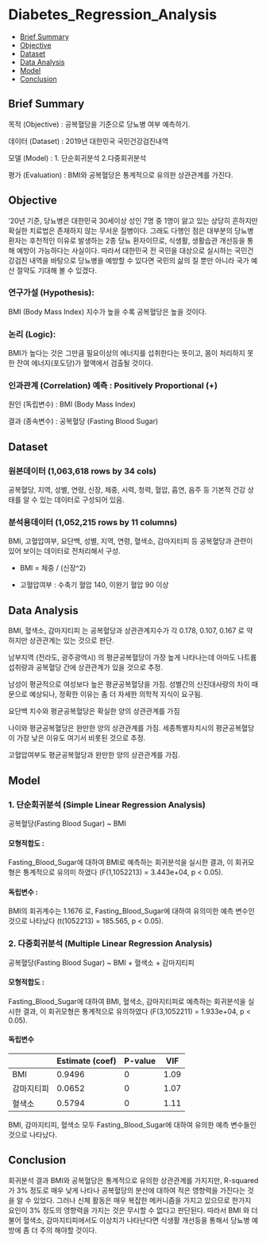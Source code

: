 # Diabetes_Regression_Analysis

  * [Brief Summary](#brief-summary)
  * [Objective](#objective)  
  * [Dataset](#dataset)
  * [Data Analysis](#data-analysis)
  * [Model](#model)
  * [Conclusion](#conclusion)


## Brief Summary

목적 (Objective) : 공복혈당을 기준으로 당뇨병 여부 예측하기.

데이터 (Dataset) : 2019년 대한민국 국민건강검진내역

모델 (Model) : 1. 단순회귀분석 2.다중회귀분석

평가 (Evaluation) : BMI와 공복혈당은 통계적으로 유의한 상관관계를 가진다. 

## Objective

‘20년 기준, 당뇨병은 대한민국 30세이상 성인 7명 중 1명이 앓고 있는 상당히 흔하지만 확실한 치료법은 존재하지 않는 무서운 질병이다. 그래도 다행인 점은 대부분의 당뇨병 환자는 후천적인 이유로 발생하는 2종 당뇨 환자이므로, 식생활, 생활습관 개선등을 통해 예방이 가능하다는 사실이다. 따라서 대한민국 전 국민을 대상으로 실시하는 국민건강검진 내역을 바탕으로 당뇨병을 예방할 수 있다면 국민의 삶의 질 뿐만 아니라 국가 예산 절약도 기대해 볼 수 있겠다. 

### 연구가설 (Hypothesis):
BMI (Body Mass Index) 지수가 높을 수록 공복혈당은 높을 것이다. 

### 논리 (Logic):
BMI가 높다는 것은 그만큼 필요이상의 에너지를 섭취한다는 뜻이고, 몸이 처리하지 못한 잔여 에너지(포도당)가 혈액에서 검출될 것이다. 

### 인과관계 (Correlation) 예측 : Positively Proportional (+)
원인 (독립변수) : BMI (Body Mass Index)

결과 (종속변수) : 공복혈당 (Fasting Blood Sugar)

## Dataset

### 원본데이터 (1,063,618 rows by 34 cols)
공복혈당, 지역, 성별, 연령, 신장, 체중, 시력, 청력, 혈압, 흡연, 음주 등 기본적 건강 상태를 알 수 있는 데이터로 구성되어 있음. 

### 분석용데이터 (1,052,215 rows by 11 columns)
BMI, 고혈압여부, 요단백, 성별, 지역, 연령, 혈색소, 감마지티피 등 공복혈당과 관련이 있어 보이는 데이터로 전처리해서 구성. 

* BMI = 체중 / (신장^2) 

* 고혈압여부 : 수축기 혈압 140, 이완기 혈압 90 이상

## Data Analysis

BMI, 혈색소, 감마지티피 는 공복혈당과 상관관계지수가 각 0.178, 0.107, 0.167 로
약하지만 상관관계는 있는 것으로 판단. 

남부지역 (전라도, 광주광역시) 의 평균공복혈당이 가장 높게 나타나는데 아마도 나트륨 섭취량과 공복혈당 간에 상관관계가 있을 것으로 추정.

남성이 평균적으로 여성보다 높은 평균공복혈당을 가짐. 성별간의 신진대사량의 차이 때문으로 예상되나, 정확한 이유는 좀 더 자세한 의학적 지식이 요구됨. 

요단백 치수와 평균공복혈당은 확실한 양의 상관관계를 가짐

나이와 평균공복혈당은 완만한 양의 상관관계를 가짐. 세종특별자치시의 평균공복혈당이 가장 낮은 이유도 여기서 비롯된 것으로 추정. 

고혈압여부도 평균공복혈당과 완만한 양의 상관관계를 가짐. 

## Model

### 1. 단순회귀분석 (Simple Linear Regression Analysis)

공복혈당(Fasting Blood Sugar) ~ BMI

#### 모형적합도 : 
Fasting_Blood_Sugar에 대하여 BMI로 예측하는 회귀분석을 실시한 결과, 이 회귀모형은 통계적으로 유의미 하였다 (F(1,1052213) = 3.443e+04, p < 0.05).

#### 독립변수 : 
BMI의 회귀계수는 1.1676 로, Fasting_Blood_Sugar에 대하여 유의미한 예측 변수인 것으로 나타났다 (t(1052213) = 185.565, p < 0.05).

### 2. 다중회귀분석 (Multiple Linear Regression Analysis)

공복혈당(Fasting Blood Sugar) ~ BMI + 혈색소 + 감마지티피

#### 모형적합도 : 
Fasting_Blood_Sugar에 대하여 BMI, 혈색소, 감마지티피로 예측하는 회귀분석을 실시한 결과, 이 회귀모형은 통계적으로 유의하였다 (F(3,1052211) = 1.933e+04, p < 0.05).

#### 독립변수
|   | Estimate (coef)  | P-value  |  VIF |
|---|---|---|---|
| BMI  | 0.9496  | 0 | 1.09  |
| 감마지티피 | 0.0652  | 0 | 1.07   |
| 혈색소 | 0.5794  | 0  | 1.11  |

BMI, 감마지티피, 혈색소 모두 Fasting_Blood_Sugar에 대하여 유의한 예측 변수들인 것으로 나타났다.

## Conclusion
회귀분석 결과 BMI와 공복혈당은 통계적으로 유의한 상관관계를 가지지만, R-squared 가 3% 정도로 매우 낮게 나타나 공복혈당의 분산에 대하여 적은 영향력을 가진다는 것을 알 수 있었다. 그러나 신체 활동은 매우 복잡한 메커니즘을 가지고 있으므로 한가지 요인이 3% 정도의 영향력을 가지는 것은 무시할 수 없다고 판단된다. 따라서 BMI 와 더불어 혈색소, 감마지티피에서도 이상치가 나타난다면 식생활 개선등을 통해서 당뇨병 예방에 좀 더 주의 해야할 것이다. 
